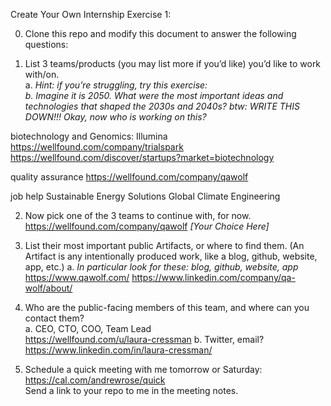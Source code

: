 Create Your Own Internship Exercise 1:

0. Clone this repo and modify this document to answer the following questions:

1. List 3 teams/products (you may list more if you’d like) you’d like to work with/on.  
   a. _Hint: if you’re struggling, try this exercise:  
   b. Imagine it is 2050. What were the most important ideas and technologies that shaped the 2030s and 2040s? btw: WRITE THIS DOWN!!! Okay, now who is working on this?_

biotechnology and Genomics: Illumina
https://wellfound.com/company/trialspark
https://wellfound.com/discover/startups?market=biotechnology

quality assurance
https://wellfound.com/company/qawolf

job help
Sustainable Energy Solutions
Global Climate Engineering

2. Now pick one of the 3 teams to continue with, for now.
   https://wellfound.com/company/qawolf
   _[Your Choice Here]_
3. List their most important public Artifacts, or where to find them. (An Artifact is any intentionally produced work, like a blog, github, website, app, etc.)
   a. _In particular look for these: blog, github, website, app_
   https://www.qawolf.com/
   https://www.linkedin.com/company/qa-wolf/about/

4. Who are the public-facing members of this team, and where can you contact them?  
   a. CEO, CTO, COO, Team Lead  
   https://wellfound.com/u/laura-cressman
   b. Twitter, email?
   https://www.linkedin.com/in/laura-cressman/

5. Schedule a quick meeting with me tomorrow or Saturday: https://cal.com/andrewrose/quick  
   Send a link to your repo to me in the meeting notes.
